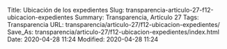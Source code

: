 Title: Ubicación de los expedientes
Slug: transparencia-articulo-27-f12-ubicacion-expedientes
Summary: Transparencia, Artículo 27
Tags: Transparencia
URL: transparencia/articulo-27/f12-ubicacion-expedientes/
Save_As: transparencia/articulo-27/f12-ubicacion-expedientes/index.html
Date: 2020-04-28 11:24
Modified: 2020-04-28 11:24


 



